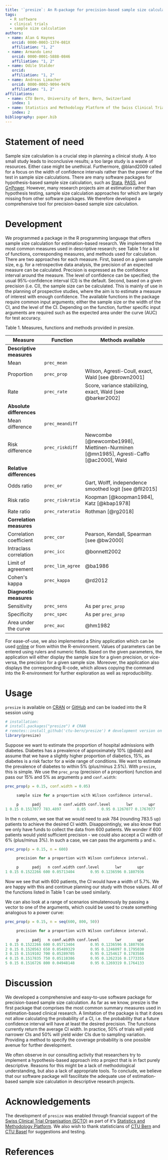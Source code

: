 ```yaml
---
title: '`presize`: An R-package for precision-based sample size calculation in clinical research'
tags:
  - R software
  - clinical trials
  - sample size calculation
authors:
 - name: Alan G Haynes
   orcid: 0000-0003-1374-081X
   affiliation: "1, 2"
 - name: Armando Lenz
   orcid: 0000-0001-5888-0846
   affiliation: "1, 2"
 - name: Odile Stalder
   orcid:
   affiliation: "1, 2"
 - name: Andreas Limacher
   orcid: 0000-0002-9094-9476
   affiliation: "1, 2"
affiliations:
 - name: CTU Bern, University of Bern, Bern, Switzerland
   index: 1
 - name: Statistics and Methodology Platform of the Swiss Clinical Trial Organisation (SCTO), Bern, Switzerland
   index: 2
bibliography: paper.bib
---
```




# Statement of need

Sample size calculation is a crucial step in planning a clinical study. A too
small study leads to inconclusive results; a too large study is a waste of
resources. Either case might be unethical. 
Furthermore, @bland2009 called for a focus on the width of confidence intervals 
rather than the power of the test in sample size calculations. 
There are many software packages
for hypothesis-based sample size calculation, such as [Stata](https://www.stata.com/),
[PASS](https://www.ncss.com/software/pass/), and [G*Power](https://www.gpower.hhu.de).
However, many research projects aim at estimation rather than hypothesis testing,
sample size calculation approaches for which are largely missing from other software
packages. 
We therefore developed a comprehensive tool for precision-based sample size calculation.

# Development

We programmed a package in the R programming language that offers sample size
calculation for estimation-based research. We implemented the most common
measures used in descriptive research; see Table 1 for a list of functions,
corresponding measures, and methods used for calculation. 
There are two approaches for each measure. First, based on a given sample size,
e.g. for a retrospective data analysis, the precision of an expected measure can
be calculated. Precision is expressed as the confidence interval around the
measure. The level of confidence can be specified; the usual 95%-confidence
interval (CI) is the default. Second, based on a given precision (i.e. CI), the sample size can be calculated. This is mainly of use in the
planning of prospective studies, where the aim is to estimate a measure of
interest with enough confidence. The available functions in the package require
common input arguments; either the sample size or the width of the CI, and the level of the CI. Depending on the function,
further specific input arguments are required such as the expected area under
the curve (AUC) for test accuracy.


Table 1. Measures, functions and methods provided in presize.

Measure | Function | Methods available 
-------- | ---------- | --------
**Descriptive measures** | |
Mean | `prec_mean` |
Proportion | `prec_prop` | Wilson, Agresti-Coull, exact, Wald [see @brown2001]
Rate | `prec_rate` | Score, variance stabilizing, exact, Wald [see @barker2002]
**Absolute differences** | |
Mean difference | `prec_meandiff` |
Risk difference | `prec_riskdiff` | Newcombe [@newcombe1998], Miettinen-Nurminen [@mn1985], Agresti-Caffo [@ac2000], Wald
**Relative differences** | |
Odds ratio | `prec_or` | Gart, Wolff, independence smoothed logit [see @fll2015]
Risk ratio | `prec_riskratio` | Koopman [@koopman1984], Katz [@kbap1978]
Rate ratio | `prec_rateratio` | Rothman [@rg2018]
**Correlation measures** | |
Correlation coefficient | `prec_cor` | Pearson, Kendall, Spearman [see @bw2000]
Intraclass correlation | `prec_icc` | @bonnett2002
Limit of agreement | `prec_lim_agree` | @ba1986
Cohen's kappa | `prec_kappa` | @rd2012
**Diagnostic measures** | |
Sensitivity | `prec_sens` | As per `prec_prop`
Specificity | `prec_spec` | As per `prec_prop`
Area under the curve | `prec_auc` | @hm1982



For ease-of-use, we also implemented a Shiny application which can be used
[online](https://ctu-bern.shinyapps.io/presize) or from within the R-environment.
Values of parameters can be entered using rulers and numeric fields. Based on
the given parameters, the application will either display the sample size for a
given precision, or vice-versa, the precision for a given sample size. Moreover,
the application also displays the corresponding R-code, which allows copying the
command into the R-environment for further exploration as well as reproducibility.




# Usage

`presize` is available on [CRAN](https://CRAN.R-project.org/package=presize) or [GitHub](https://github.com/CTU-Bern/presize) and can be loaded into the R session using

```r
# installation:
# install.packages("presize") # CRAN
# remotes::install_github('ctu-bern/presize') # development version on GitHub
library(presize)
```
Suppose we want to estimate the proportion of hospital admissions with diabetes. 
Diabetes has a prevalence of approximately 10% (@diab) and assume that we have a 
slightly higher proportion of diabetics, 
15%, as diabetes is a risk factor for a wide range of conditions. We want to 
estimate the prevalence of diabetes to within 5% (plus/minus 2.5%). With `presize`,
this is simple. We use the `prec_prop` (precision of a proportion) function and pass 
our 15% and 5% as arguments `p` and `conf.width`:

```r
prec_prop(p = 0.15, conf.width = 0.05)

     sample size for a proportion with Wilson confidence interval. 

     p      padj        n conf.width conf.level       lwr       upr
1 0.15 0.1517077 783.4897       0.05       0.95 0.1267077 0.1767077
```

In the n column, we see that we would need to ask 784 (rounding 783.5 up) patients to achieve the desired CI width. 
Disappointingly, we also know that we only have funds to collect the data from 
600 patients. 
We wonder if 600 patients would yield sufficient precision - we could 
also accept a CI width of 6% (plus/minus 3%).
In such a case, we can pass the arguments `p` and `n`.

```r
prec_prop(p = 0.15, n = 600)

     precision for a proportion with Wilson confidence interval. 

     p      padj   n conf.width conf.level       lwr       upr
1 0.15 0.1522266 600 0.05713404       0.95 0.1236596 0.1807936
```

Now we see that with 600 patients, the CI would have a width of 
5.7%. We are happy with this and continue planning our study with those values. 
All of the functions listed in Table 1 can be used similarly.

We can also look at a range of scenarios simulatenously by passing a vector to 
one of the arguments, which could be used to create something analogous to a 
power curve: 

```r
prec_prop(p = 0.15, n = seq(600, 800, 50))

     precision for a proportion with Wilson confidence interval. 

     p      padj   n conf.width conf.level       lwr       upr
1 0.15 0.1522266 600 0.05713404       0.95 0.1236596 0.1807936
2 0.15 0.1520563 650 0.05489329       0.95 0.1246097 0.1795030
3 0.15 0.1519102 700 0.05289705       0.95 0.1254617 0.1783588
4 0.15 0.1517835 750 0.05110386       0.95 0.1262316 0.1773355
5 0.15 0.1516726 800 0.04948148       0.95 0.1269319 0.1764133
```



# Discussion

We developed a comprehensive and easy-to-use software package for precision-based 
sample size calculation. As far as we know, presize is the first package that comprises 
the most common summary measures used in estimation-based clinical research.
A limitation of the package is that it does not allow calculating the probability 
of a CI, i.e. the probability that a future confidence interval 
will have at least the desired precision. The functions currently return the average 
CI width. In practice, 50% of trials will yield narrower CIs and 
50% will yield wider CIs due to sampling variation. Providing a method to specify 
the coverage probability is one possible avenue 
for further development.

We often observe in our consulting activity that researchers try to implement a 
hypothesis-based approach into a project that is in fact purely descriptive. Reasons 
for this might be a lack of methodological understanding, but also a lack of appropriate 
tools. To conclude, we believe that our software package will fascilitate the 
adequate use of estimation-based sample size calculation in descriptive research projects.

# Acknowledgements
The development of `presize` was enabled through financial support of the [Swiss 
Clinical Trial Organisation (SCTO)](https://www.scto.ch/en) as part of it's [Statistics and Methodology Platform](https://www.scto.ch/en/network/scto-platforms/statistics-and-methodology.html).
We also wish to thank statisticians of [CTU Bern](https://www.ctu.unibe.ch/) and [CTU Basel](https://www.unispital-basel.ch/ueber-uns/das-universitaetsspital/leitung/direktion/klinische-forschung/) 
for suggestions and testing.

# References

